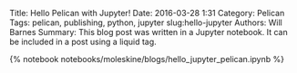 Title: Hello Pelican with Jupyter!
Date: 2016-03-28 1:31
Category: Pelican
Tags: pelican, publishing, python, jupyter
slug:hello-jupyter
Authors: Will Barnes
Summary: This blog post was written in a Jupyter notebook. It can be included in a post using a liquid tag.

{% notebook notebooks/moleskine/blogs/hello_jupyter_pelican.ipynb %}